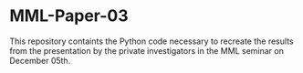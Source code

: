 # MML-Paper-03
This repository containts the Python code necessary to recreate the results from the presentation by the private investigators in the MML seminar on December 05th.
